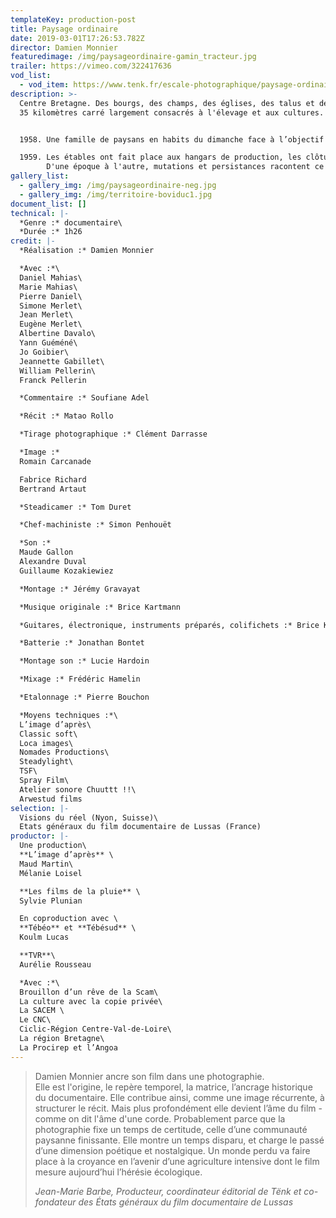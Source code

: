 ```yaml
---
templateKey: production-post
title: Paysage ordinaire
date: 2019-03-01T17:26:53.782Z
director: Damien Monnier
featuredimage: /img/paysageordinaire-gamin_tracteur.jpg
trailer: https://vimeo.com/322417636
vod_list:
  - vod_item: https://www.tenk.fr/escale-photographique/paysage-ordinaire.html
description: >-
  Centre Bretagne. Des bourgs, des champs, des églises, des talus et des haies,
  35 kilomètres carré largement consacrés à l'élevage et aux cultures.


  1958. Une famille de paysans en habits du dimanche face à l’objectif du photographe pour les noces d’or des plus vieux.

  1959. Les étables ont fait place aux hangars de production, les clôtures électriques ont remplacé les haies. Mais toujours, la terre, l'animal, l'eau, le sang, la merde… Les plus jeunes de la photo s’apprêtent à prendre leur retraite d'agriculteurs.
        D'une époque à l'autre, mutations et persistances racontent ce monde et ses pratiques au cœur desquelles le progrès résonne avec l'image de soi.
gallery_list:
  - gallery_img: /img/paysageordinaire-neg.jpg
  - gallery_img: /img/territoire-boviduc1.jpg
document_list: []
technical: |-
  *Genre :* documentaire\
  *Durée :* 1h26
credit: |-
  *Réalisation :* Damien Monnier

  *Avec :*\
  Daniel Mahias\
  Marie Mahias\
  Pierre Daniel\
  Simone Merlet\
  Jean Merlet\
  Eugène Merlet\
  Albertine Davalo\
  Yann Guéméné\
  Jo Goibier\
  Jeannette Gabillet\
  William Pellerin\
  Franck Pellerin

  *Commentaire :* Soufiane Adel

  *Récit :* Matao Rollo

  *Tirage photographique :* Clément Darrasse

  *Image :* 
  Romain Carcanade

  Fabrice Richard
  Bertrand Artaut

  *Steadicamer :* Tom Duret

  *Chef-machiniste :* Simon Penhouët

  *Son :*
  Maude Gallon
  Alexandre Duval
  Guillaume Kozakiewiez

  *Montage :* Jérémy Gravayat

  *Musique originale :* Brice Kartmann

  *Guitares, électronique, instruments préparés, colifichets :* Brice Kartmann

  *Batterie :* Jonathan Bontet

  *Montage son :* Lucie Hardoin

  *Mixage :* Frédéric Hamelin

  *Etalonnage :* Pierre Bouchon

  *Moyens techniques :*\
  L’image d’après\
  Classic soft\
  Loca images\
  Nomades Productions\
  Steadylight\
  TSF\
  Spray Film\
  Atelier sonore Chuuttt !!\
  Arwestud films
selection: |-
  Visions du réel (Nyon, Suisse)\
  Etats généraux du film documentaire de Lussas (France)
productor: |-
  Une production\
  **L’image d’après** \
  Maud Martin\
  Mélanie Loisel

  **Les films de la pluie** \
  Sylvie Plunian

  En coproduction avec \
  **Tébéo** et **Tébésud** \
  Koulm Lucas

  **TVR**\
  Aurélie Rousseau

  *Avec :*\
  Brouillon d’un rêve de la Scam\
  La culture avec la copie privée\
  La SACEM \
  Le CNC\
  Ciclic-Région Centre-Val-de-Loire\
  La région Bretagne\
  La Procirep et l’Angoa
---
```

> Damien Monnier ancre son film dans une photographie. \
> Elle est l'origine, le repère temporel, la matrice, l’ancrage historique du documentaire. Elle contribue ainsi, comme une image récurrente, à structurer le récit. Mais plus profondément elle devient l’âme du film - comme on dit l'âme d'une corde. Probablement parce que la photographie fixe un temps de certitude, celle d’une communauté paysanne finissante. Elle montre un temps disparu, et charge le passé d’une dimension poétique et nostalgique. Un monde perdu va faire place à la croyance en l’avenir d’une agriculture intensive dont le film mesure aujourd’hui l’hérésie écologique.
> 
> *Jean-Marie Barbe, Producteur, coordinateur éditorial de Tënk
et co-fondateur des États généraux du film documentaire de Lussas*